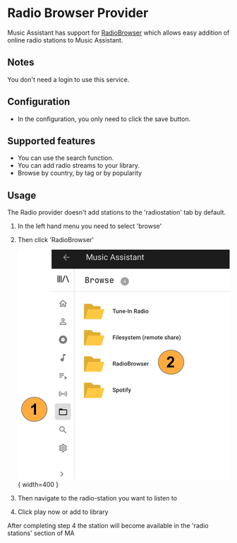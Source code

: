 # Radio Browser Provider

Music Assistant has support for [RadioBrowser](https://www.radio-browser.info/) which allows easy addition of online radio stations to Music Assistant.

## Notes

You don't need a login to use this service.

## Configuration

- In the configuration, you only need to click the save button. 

## Supported features

- You can use the search function.
- You can add radio streams to your library.
- Browse by country, by tag or by popularity

## Usage


The Radio provider doesn't add stations to the 'radiostation' tab by default.

1. In the left hand menu you need to select 'browse'
2. Then click 'RadioBrowser'

    ![Preview image](../assets/screenshots/IMG_1181.jpeg){ width=400 }

3. Then navigate to the radio-station you want to listen to
4. Click play now or add to library 

After completing step 4 the station will become available in the 'radio stations' section of MA

